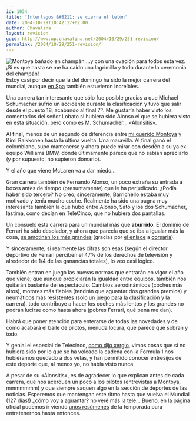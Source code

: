 ```yaml
---
id: 1034
title: 'Interlagos &#8211; se cierra el telón'
date: 2004-10-29T10:42:17+02:00
author: Chavalina
layout: revision
guid: http://www.wp.chavalina.net/2004/10/29/251-revision/
permalink: /2004/10/29/251-revision/
---
```

<img class="imgizqda" src="http://www.chavalina.net/imagenes/fotos/interlagos.jpg" alt="Montoya ba&ntilde;ado en champán" /> …y con una ovación para todos esta vez.  
&iexcl;Si es que hasta se me ha caído una lagrimilla y todo durante la ceremonia del champán!  
Estoy casi por decir que la del domingo ha sido la mejor carrera del mundial, aunque <a href="http://www.chavalina.net/comentar.php?idpost=203&#038;q=" target="_blank">en Spa</a> también estuvieron increíbles.

Una carrera tan interesante que sólo fue posible gracias a que Michael Schumacher sufrió un accidente durante la clasificación y tuvo que salir desde el puesto 18, acabando al final 7&ordm;. Me gustaría haber visto los comentarios del se&ntilde;or Lobato si hubiera sido Alonso el que se hubiera visto en esta situación, pero como es M. Schumacher… «Alonsitis».

Al final, menos de un segundo de diferencia entre <a href="http://www.chavalina.net/comentar.php?idpost=206&#038;q=" target="_blank">mi querido Montoya</a> y Kimi Raikkonen hasta la última vuelta. Una maravilla. Al final ganó el colombiano, supo mantenerse y ahora puede mirar con desdén a su ya ex-equipo Williams BMW, donde últimamente parece que no sabían apreciarlo (y por supuesto, no supieron domarlo).

Y el a&ntilde;o que viene McLaren va a dar miedo…

Gran carrera también de Fernando Alonso, un poco extra&ntilde;a su entrada a boxes antes de tiempo (presuntamente) que le ha perjudicado. &iquest;Podía haber sido tercero? No creo, sinceramente, Barrichello estaba muy motivado y tenía mucho coche. Realmente ha sido una pugna muy interesante también la que hubo entre Alonso, Sato y los dos Schumacher, lástima, como decían en TeleCinco, que no hubiera dos pantallas.

Un consuelo esta carrera para un mundial más que **aburrido**. El dominio de Ferrari ha sido desolador, y ahora que parecía que se iba a igualar más la cosa, <a href="http://noticiasdot.com/publicaciones/2004/1004/2810/noticias281004/noticias281004-1.htm" target="_blank">se amotinan los más grandes</a> (gracias por <a href="http://www.chavalina.net/comentar.php?idpost=250#1931" target="_blank">el enlace</a> a <a href="http://blog.corsaria.com/" target="_blank">corsaria</a>).

Y sinceramente, si realmente las cifras son esas (según el director deportivo de Ferrari perciben el 47% de los derechos de televisión y alrededor de 1/4 de las ganancias totales), lo veo casi lógico.

También entran en juego las nuevas normas que entrarán en vigor el a&ntilde;o que viene, que aunque propiciarán la igualdad entre equipos, también nos quitarán bastante del espectáculo. Cambios aerodinámicos (coches más altos), motores más fiables (tendrán que aguantar dos grandes premios) y neumáticos más resistentes (solo un juego para la clasificación y la carrera), todo contribuye a hacer los coches más lentos y los grandes no podrán lucirse como hasta ahora (pobres Ferrari, qué pena me dan).

Habrá que poner atención para enterarse de todas las novedades y de cómo acabará el baile de pilotos, menuda locura, que parece que sobran y todo.

Y genial el especial de Telecinco, <a href="http://log.xergio.net/uf-vaya-especial-de-la-f1-200304-de-telecinco.html" target="_blank">como dijo xergio</a>, vimos cosas que si no hubiera sido por lo que se ha volcado la cadena con la Formula 1 nos hubiéramos quedado a dos velas, y han permitido conocer entresijos de este deporte que, al menos yo, no había visto nunca.

A pesar de su «Alonsitis», es de agradecer lo que explican antes de cada carrera, que nos acerquen un poco a los pilotos (entrevistas a Montoya, mmmmmmm) y que siempre saquen algo en la sección de deportes de las noticias. Esperemos que mantengan este ritmo hasta que vuelva el Mundial (127 días!) &iquest;cómo voy a aguantar? no veré más la tele… Bueno, en la página oficial podemos ir viendo <a href="http://www.formula1.com/news/2349.html" target="_blank">unos resúmenes</a> de la temporada para entretenernos hasta entonces.